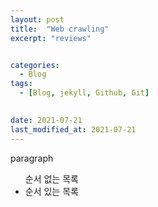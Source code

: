 ```yaml
---
layout: post
title:  "Web crawling"
excerpt: "reviews"


categories:
  - Blog
tags:
  - [Blog, jekyll, Github, Git]

 
date: 2021-07-21
last_modified_at: 2021-07-21
---
```




<p> paragraph

<ul> 순서 없는 목록

<li> 순서 있는 목록
